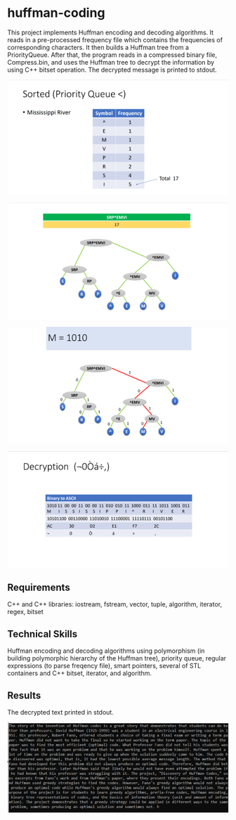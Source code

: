 # huffman-coding
This project implements Huffman encoding and decoding algorithms. It reads in a pre-processed frequency file which contains the frequencies of corresponding characters. It then builds a Huffman tree from a PriorityQueue. After that, the program reads in a compressed binary file, Compress.bin, and uses the Huffman tree to decrypt the information by using C++ bitset operation. The decrypted message is printed to stdout.

![image](https://github.com/carab9/huffman-coding/blob/main/huffman_code1.png?raw=true)

![image](https://github.com/carab9/huffman-coding/blob/main/huffman_code2.png?raw=true)

![image](https://github.com/carab9/huffman-coding/blob/main/huffman_code3.png?raw=true)

![image](https://github.com/carab9/huffman-coding/blob/main/huffman_code4.png?raw=true)

## Requirements

C++ and C++ libraries: iostream, fstream, vector, tuple, algorithm, iterator, regex, bitset

## Technical Skills

Huffman encoding and decoding algorithms using polymorphism (in building polymorphic hierarchy of the Huffman tree), priority queue, regular expressions (to parse freqency file), smart pointers, several of
STL containers and C++ bitset, iterator, and algorithm. 

## Results

The decrypted text printed in stdout.

![image](https://github.com/carab9/huffman-coding/blob/main/huffman_decrypted.png?raw=true)
